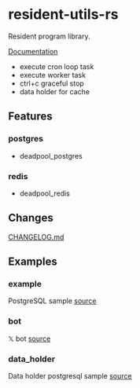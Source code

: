 # resident-utils-rs

Resident program library.

[Documentation](https://docs.rs/resident-utils)

- execute cron loop task
- execute worker task
- ctrl+c graceful stop
- data holder for cache

## Features
### postgres
- deadpool_postgres

### redis
- deadpool_redis

## Changes
[CHANGELOG.md](https://github.com/aoyagikouhei/resident-utils-rs/blob/main/CHANGELOG.md)

## Examples
### example
PostgreSQL sample
[source](https://github.com/aoyagikouhei/resident-utils-rs/tree/main/examples/example)

### bot
𝕏 bot
[source](https://github.com/aoyagikouhei/resident-utils-rs/tree/main/examples/bot)

### data_holder
Data holder postgresql sample
[source](https://github.com/aoyagikouhei/resident-utils-rs/tree/main/examples/hobder_pg)